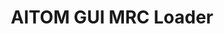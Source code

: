 ---
title: AITOM GUI MRC Loader
excerpt: I developed this tool during my internship at Xu Labs, CMU to aid zooming into and slicing a tomograph model stored as a MRC file. The tool has Django backend and makes use of libraries such as VTK, mayavi and django2_resumable. The model can be either uploaded for exploration, or an existing model can be selected from the library. 
  

iframe: https://res.cloudinary.com/dosluptl1/image/upload/v1625381172/gui_eyxxjp.gif
demo: https://aitom-gui.loca.lt/
src: https://github.com/anshabhi/aitom-gui

info:
  idea: The main idea was to make some verlet simulated ropes and connect them to the rang slider's thumb and let them sway
  tech: [Javascript, Canvas]
  links:
    - [ On Codepen, https://codepen.io/anuraghazra/pen/agKJEd ]
    - [ Verly.js - Physics engine that it uses, https://github.com/anuraghazra/Verly.js ]
    - [ Article at DataGenetic | Verlet Simulation , https://datagenetics.com/blog/july22018/index.html]
---